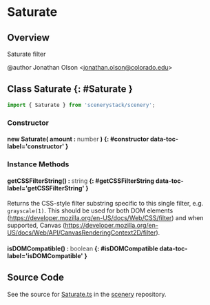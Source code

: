 # Saturate

## Overview

Saturate filter

@author Jonathan Olson &lt;jonathan.olson@colorado.edu&gt;

## Class Saturate {: #Saturate }


```js
import { Saturate } from 'scenerystack/scenery';
```
### Constructor

#### new Saturate( amount : <span style="font-weight: 400; opacity: 80%;">number</span> ) {: #constructor data-toc-label='constructor' }

### Instance Methods

#### getCSSFilterString() : <span style="font-weight: 400; opacity: 80%;">string</span> {: #getCSSFilterString data-toc-label='getCSSFilterString' }

Returns the CSS-style filter substring specific to this single filter, e.g. `grayscale(1)`. This should be used for
both DOM elements (https://developer.mozilla.org/en-US/docs/Web/CSS/filter) and when supported, Canvas
(https://developer.mozilla.org/en-US/docs/Web/API/CanvasRenderingContext2D/filter).

#### isDOMCompatible() : <span style="font-weight: 400; opacity: 80%;">boolean</span> {: #isDOMCompatible data-toc-label='isDOMCompatible' }



## Source Code

See the source for [Saturate.ts](https://github.com/phetsims/scenery/blob/main/js/filters/Saturate.ts) in the [scenery](https://github.com/phetsims/scenery) repository.
